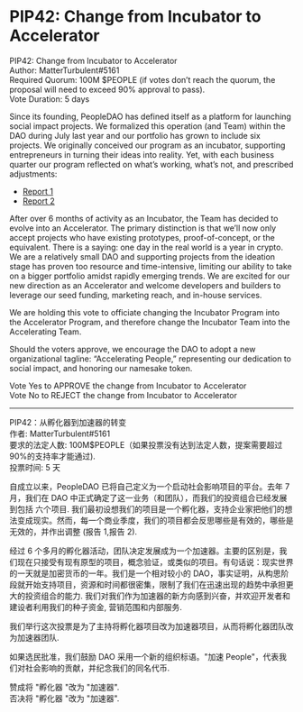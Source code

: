 # PIP42: Change from Incubator to Accelerator

PIP42: Change from Incubator to Accelerator  
Author: MatterTurbulent#5161  
Required Quorum: 100M $PEOPLE (if votes don’t reach the quorum, the proposal will need to exceed 90% approval to pass).  
Vote Duration: 5 days

Since its founding, PeopleDAO has defined itself as a platform for launching social impact projects. We formalized this operation (and Team) within the DAO during July last year and our portfolio has grown to include six projects. We originally conceived our program as an incubator, supporting entrepreneurs in turning their ideas into reality. Yet, with each business quarter our program reflected on what’s working, what’s not, and prescribed adjustments:

- [Report 1](https://github.com/People-DAO/files/blob/main/incubator/presentations/PeopleDAO-incubator-v1-evaluation.pdf)
- [Report 2](https://github.com/People-DAO/files/blob/main/incubator/presentations/PeopleDAO-incubator-v2-evaluation.pdf)

After over 6 months of activity as an Incubator, the Team has decided to evolve into an Accelerator. The primary distinction is that we’ll now only accept projects who have existing prototypes, proof-of-concept, or the equivalent. There is a saying: one day in the real world is a year in crypto. We are a relatively small DAO and supporting projects from the ideation stage has proven too resource and time-intensive, limiting our ability to take on a bigger portfolio amidst rapidly emerging trends. We are excited for our new direction as an Accelerator and welcome developers and builders to leverage our seed funding, marketing reach, and in-house services.

We are holding this vote to officiate changing the Incubator Program into the Accelerator Program, and therefore change the Incubator Team into the Accelerating Team.

Should the voters approve, we encourage the DAO to adopt a new organizational tagline: “Accelerating People,” representing our dedication to social impact, and honoring our namesake token.

Vote Yes to APPROVE the change from Incubator to Accelerator  
Vote No to REJECT the change from Incubator to Accelerator

---

PIP42：从孵化器到加速器的转变  
作者: MatterTurbulent#5161  
要求的法定人数: 100M$PEOPLE（如果投票没有达到法定人数，提案需要超过 90%的支持率才能通过).  
投票时间: 5 天

自成立以来，PeopleDAO 已将自己定义为一个启动社会影响项目的平台。去年 7 月，我们在 DAO 中正式确定了这一业务（和团队），而我们的投资组合已经发展到包括 六个项目. 我们最初设想我们的项目是一个孵化器，支持企业家把他们的想法变成现实。然而，每一个商业季度，我们的项目都会反思哪些是有效的，哪些是无效的，并作出调整 (报告 1,报告 2).

经过 6 个多月的孵化器活动，团队决定发展成为一个加速器。主要的区别是，我们现在只接受有现有原型的项目，概念验证，或类似的项目。有句话说：现实世界的一天就是加密货币的一年。我们是一个相对较小的 DAO，事实证明，从构思阶段就开始支持项目，资源和时间都很密集，限制了我们在迅速出现的趋势中承担更大的投资组合的能力. 我们对我们作为加速器的新方向感到兴奋，并欢迎开发者和建设者利用我们的种子资金, 营销范围和内部服务.

我们举行这次投票是为了主持将孵化器项目改为加速器项目，从而将孵化器团队改为加速器团队.

如果选民批准，我们鼓励 DAO 采用一个新的组织标语。"加速 People"，代表我们对社会影响的贡献，并纪念我们的同名代币.

赞成将 "孵化器 "改为 "加速器".  
否决将 "孵化器 "改为 "加速器".
